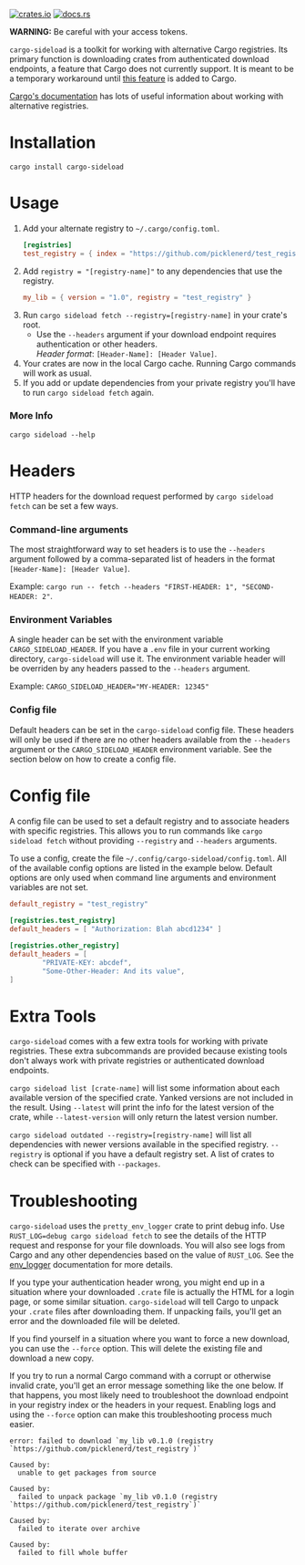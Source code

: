 [![crates.io](https://img.shields.io/crates/v/cargo-sideload)](https://crates.io/crates/cargo-sideload)
[![docs.rs](https://docs.rs/cargo-sideload/badge.svg)](https://docs.rs/crate/cargo-sideload/)

**WARNING:** Be careful with your access tokens.

`cargo-sideload` is a toolkit for working with alternative Cargo registries. Its primary function is downloading
crates from authenticated download endpoints, a feature that Cargo does not currently support.
It is meant to be a temporary workaround until [this feature](https://github.com/rust-lang/rfcs/pull/2719) is added to Cargo.

[Cargo's documentation](https://doc.rust-lang.org/cargo/reference/registries.html#using-an-alternate-registry) has lots
of useful information about working with alternative registries. 


# Installation
`cargo install cargo-sideload`


# Usage
1. Add your alternate registry to `~/.cargo/config.toml`.
   ```toml
   [registries]
   test_registry = { index = "https://github.com/picklenerd/test_registry" }
   ```
2. Add `registry = "[registry-name]"` to any dependencies that use the registry.
   ```toml
   my_lib = { version = "1.0", registry = "test_registry" }
   ```
3. Run `cargo sideload fetch --registry=[registry-name]` in your crate's root.
   - Use the `--headers` argument if your download endpoint requires authentication or other headers.  
   *Header format*: `[Header-Name]: [Header Value]`.
4. Your crates are now in the local Cargo cache. Running Cargo commands will work as usual. 
5. If you add or update dependencies from your private registry you'll have to run `cargo sideload fetch` again. 


### More Info
`cargo sideload --help` 

# Headers
HTTP headers for the download request performed by `cargo sideload fetch` can be set a few ways. 

### Command-line arguments
The most straightforward way to set headers is to use the `--headers` argument followed by a comma-separated list of headers in the format
`[Header-Name]: [Header Value]`. 

Example: `cargo run -- fetch --headers "FIRST-HEADER: 1", "SECOND-HEADER: 2"`.

### Environment Variables

A single header can be set with the environment variable `CARGO_SIDELOAD_HEADER`. If you have a `.env` file in your
current working directory, `cargo-sideload` will use it. The environment variable header will be overriden by any 
headers passed to the `--headers` argument.

Example: `CARGO_SIDELOAD_HEADER="MY-HEADER: 12345"`

### Config file

Default headers can be set in the `cargo-sideload` config file. These headers will only be used if there are no other
headers available from the `--headers` argument or the `CARGO_SIDELOAD_HEADER` environment variable. See the section below
on how to create a config file.


# Config file
A config file can be used to set a default registry and to associate headers with specific registries.
This allows you to run commands like `cargo sideload fetch` without providing `--registry` and `--headers` arguments. 

To use a config, create the file `~/.config/cargo-sideload/config.toml`. All of the available config options are
listed in the example below. Default options are only used when command line arguments and environment variables are not set.

```toml
default_registry = "test_registry"
  
[registries.test_registry]
default_headers = [ "Authorization: Blah abcd1234" ] 

[registries.other_registry]
default_headers = [ 
        "PRIVATE-KEY: abcdef",
        "Some-Other-Header: And its value",
]
```

# Extra Tools
`cargo-sideload` comes with a few extra tools for working with private registries. These extra subcommands are provided
because existing tools don't always work with private registries or authenticated download endpoints.

`cargo sideload list [crate-name]` will list some information about each available version of the specified crate.
Yanked versions are not included in the result. Using `--latest` will print the info for the latest version of the crate,
while `--latest-version` will only return the latest version number.

`cargo sideload outdated --registry=[registry-name]` will list all dependencies with newer versions available 
in the specified registry. `--registry` is optional if you have a default registry set. A list of crates to check
can be specified with `--packages`.


# Troubleshooting

`cargo-sideload` uses the `pretty_env_logger` crate to print debug info. Use `RUST_LOG=debug cargo sideload fetch`
to see the details of the HTTP request and response for your file downloads. You will also see logs from Cargo and
any other dependencies based on the value of `RUST_LOG`. See the [env_logger](https://docs.rs/env_logger/0.8.2/env_logger/)
documentation for more details.

If you type your authentication header wrong, you might end up in a situation where your downloaded `.crate` file
is actually the HTML for a login page, or some similar situation. `cargo-sideload` will tell Cargo to unpack your 
`.crate` files after downloading them. If unpacking fails, you'll get an error and the downloaded file will be deleted.

If you find yourself in a situation where you want to force a new download, you can use the `--force` option.
This will delete the existing file and download a new copy.

If you try to run a normal Cargo command with a corrupt or otherwise invalid crate, 
you'll get an error message something like the one below. If that happens, you most likely need to troubleshoot
the download endpoint in your registry index or the headers in your request. Enabling logs and using the `--force` option 
can make this troubleshooting process much easier.


```
error: failed to download `my_lib v0.1.0 (registry `https://github.com/picklenerd/test_registry`)`

Caused by:
  unable to get packages from source

Caused by:
  failed to unpack package `my_lib v0.1.0 (registry `https://github.com/picklenerd/test_registry`)`

Caused by:
  failed to iterate over archive

Caused by:
  failed to fill whole buffer
```
